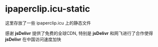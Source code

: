 # ipaperclip.icu-static

这里存放了一些 ipaperclip.icu 上的静态文件

感谢 **jsDelivr** 提供了免费的全球CDN, 特别是 **jsDelivr** 和网飞进行了合作使得 **jsDelivr** 在中国访问速度加快
